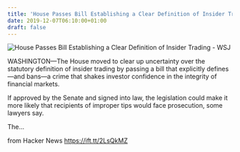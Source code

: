 ```yaml
---
title: 'House Passes Bill Establishing a Clear Definition of Insider Trading'
date: 2019-12-07T06:10:00+01:00
draft: false
---
```


![](https://images.wsj.net/im-132343/social "House Passes Bill Establishing a Clear Definition of Insider Trading - WSJ")  

WASHINGTON—The House moved to clear up uncertainty over the statutory definition of insider trading by passing a bill that explicitly defines—and bans—a crime that shakes investor confidence in the integrity of financial markets.

If approved by the Senate and signed into law, the legislation could make it more likely that recipients of improper tips would face prosecution, some lawyers say.

The...

  
  
from Hacker News https://ift.tt/2LsQkMZ